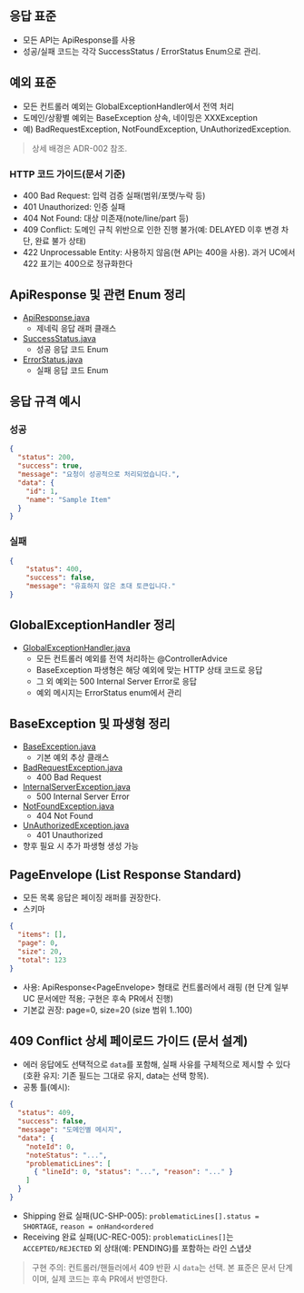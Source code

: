 ## 응답 표준

- 모든 API는 ApiResponse<T>를 사용
- 성공/실패 코드는 각각 SuccessStatus / ErrorStatus Enum으로 관리.

## 예외 표준

- 모든 컨트롤러 예외는 GlobalExceptionHandler에서 전역 처리
- 도메인/상황별 예외는 BaseException 상속, 네이밍은 XXXException
- 예) BadRequestException, NotFoundException, UnAuthorizedException.

> 상세 배경은 ADR-002 참조.

### HTTP 코드 가이드(문서 기준)
- 400 Bad Request: 입력 검증 실패(범위/포맷/누락 등)
- 401 Unauthorized: 인증 실패
- 404 Not Found: 대상 미존재(note/line/part 등)
- 409 Conflict: 도메인 규칙 위반으로 인한 진행 불가(예: DELAYED 이후 변경 차단, 완료 불가 상태)
- 422 Unprocessable Entity: 사용하지 않음(현 API는 400을 사용). 과거 UC에서 422 표기는 400으로 정규화한다

## ApiResponse<T> 및 관련 Enum 정리

- [ApiResponse.java](../../src/main/java/com/gearfirst/warehouse/common/response/ApiResponse.java)
    - 제네릭 응답 래퍼 클래스
- [SuccessStatus.java](../../src/main/java/com/gearfirst/warehouse/common/response/SuccessStatus.java)
    - 성공 응답 코드 Enum
- [ErrorStatus.java](../../src/main/java/com/gearfirst/warehouse/common/response/ErrorStatus.java)
    - 실패 응답 코드 Enum

## 응답 규격 예시

### 성공

```json
{
  "status": 200,
  "success": true,
  "message": "요청이 성공적으로 처리되었습니다.",
  "data": {
    "id": 1,
    "name": "Sample Item"
  }
}
```

### 실패

```json
{
    "status": 400,
    "success": false,
    "message": "유효하지 않은 초대 토큰입니다."
}

```

## GlobalExceptionHandler 정리

- [GlobalExceptionHandler.java](../../src/main/java/com/gearfirst/warehouse/common/exception/GlobalExceptionHandler.java)
    - 모든 컨트롤러 예외를 전역 처리하는 @ControllerAdvice
    - BaseException 파생형은 해당 예외에 맞는 HTTP 상태 코드로 응답
    - 그 외 예외는 500 Internal Server Error로 응답
    - 예외 메시지는 ErrorStatus enum에서 관리

## BaseException 및 파생형 정리

- [BaseException.java](../../src/main/java/com/gearfirst/warehouse/common/exception/BaseException.java)
    - 기본 예외 추상 클래스
- [BadRequestException.java](../../src/main/java/com/gearfirst/warehouse/common/exception/BadRequestException.java)
    - 400 Bad Request
- [InternalServerException.java](../../src/main/java/com/gearfirst/warehouse/common/exception/InternalServerException.java)
    - 500 Internal Server Error
- [NotFoundException.java](../../src/main/java/com/gearfirst/warehouse/common/exception/NotFoundException.java)
    - 404 Not Found
- [UnAuthorizedException.java](../../src/main/java/com/gearfirst/warehouse/common/exception/UnAuthorizedException.java)
    - 401 Unauthorized
- 향후 필요 시 추가 파생형 생성 가능

## 

## PageEnvelope (List Response Standard)

- 모든 목록 응답은 페이징 래퍼를 권장한다.
- 스키마

```json
{
  "items": [],
  "page": 0,
  "size": 20,
  "total": 123
}
```

- 사용: ApiResponse<PageEnvelope<T>> 형태로 컨트롤러에서 래핑 (현 단계 일부 UC 문서에만 적용; 구현은 후속 PR에서 진행)
- 기본값 권장: page=0, size=20 (size 범위 1..100)

## 409 Conflict 상세 페이로드 가이드 (문서 설계)

- 에러 응답에도 선택적으로 `data`를 포함해, 실패 사유를 구체적으로 제시할 수 있다(호환 유지: 기존 필드는 그대로 유지, data는 선택 항목).
- 공통 틀(예시):

```json
{
  "status": 409,
  "success": false,
  "message": "도메인별 메시지",
  "data": {
    "noteId": 0,
    "noteStatus": "...",
    "problematicLines": [
      { "lineId": 0, "status": "...", "reason": "..." }
    ]
  }
}
```

- Shipping 완료 실패(UC-SHP-005): `problematicLines[].status = SHORTAGE`, `reason = onHand<ordered`
- Receiving 완료 실패(UC-REC-005): `problematicLines[]`는 `ACCEPTED/REJECTED` 외 상태(예: PENDING)를 포함하는 라인 스냅샷

> 구현 주의: 컨트롤러/핸들러에서 409 반환 시 `data`는 선택. 본 표준은 문서 단계이며, 실제 코드는 후속 PR에서 반영한다.
